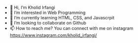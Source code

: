 - 👋 Hi, I’m Kholid Irfangi
- 👀 I’m interested in Web Programming
- 🌱 I’m currently learning HTML, CSS, and Javascrpit
- 💞️ I’m looking to collaborate on Github
- 📫 How to reach me? You can connect with me on instagram https://www.instagram.com/kholid_irfangi/

<!---
kholidirfangi/kholidirfangi is a ✨ special ✨ repository because its `README.md` (this file) appears on your GitHub profile.
You can click the Preview link to take a look at your changes.
--->
